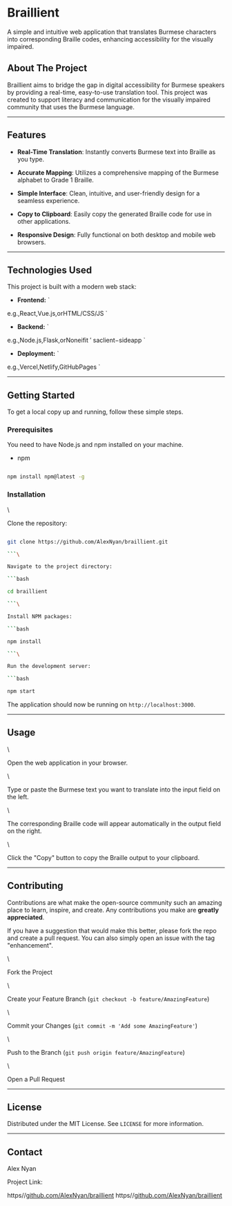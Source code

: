 # Braillient

A simple and intuitive web application that translates Burmese characters into corresponding Braille codes, enhancing accessibility for the visually impaired.

## About The Project

Braillient aims to bridge the gap in digital accessibility for Burmese speakers by providing a real-time, easy-to-use translation tool. This project was created to support literacy and communication for the visually impaired community that uses the Burmese language.

---

## Features

* **Real-Time Translation**: Instantly converts Burmese text into Braille as you type.

* **Accurate Mapping**: Utilizes a comprehensive mapping of the Burmese alphabet to Grade 1 Braille.

* **Simple Interface**: Clean, intuitive, and user-friendly design for a seamless experience.

* **Copy to Clipboard**: Easily copy the generated Braille code for use in other applications.

* **Responsive Design**: Fully functional on both desktop and mobile web browsers.

---

## Technologies Used

This project is built with a modern web stack:

* **Frontend:** `

e.g.,React,Vue.js,orHTML/CSS/JS
`

* **Backend:** `

e.g.,Node.js,Flask,orNoneifit 
′
 saclient−sideapp
`

* **Deployment:** `

e.g.,Vercel,Netlify,GitHubPages
`

---

## Getting Started

To get a local copy up and running, follow these simple steps.

### Prerequisites

You need to have Node.js and npm installed on your machine.

* npm

```bash

npm install npm@latest -g

```

### Installation

\

Clone the repository:

```bash

git clone https://github.com/AlexNyan/braillient.git

```\

Navigate to the project directory:

```bash

cd braillient

```\

Install NPM packages:

```bash

npm install

```\

Run the development server:

```bash

npm start

```

The application should now be running on `http://localhost:3000`.

---

## Usage

\

Open the web application in your browser.

\

Type or paste the Burmese text you want to translate into the input field on the left.

\

The corresponding Braille code will appear automatically in the output field on the right.

\

Click the "Copy" button to copy the Braille output to your clipboard.

---

## Contributing

Contributions are what make the open-source community such an amazing place to learn, inspire, and create. Any contributions you make are **greatly appreciated**.

If you have a suggestion that would make this better, please fork the repo and create a pull request. You can also simply open an issue with the tag "enhancement".

\

Fork the Project

\

Create your Feature Branch (`git checkout -b feature/AmazingFeature`)

\

Commit your Changes (`git commit -m 'Add some AmazingFeature'`)

\

Push to the Branch (`git push origin feature/AmazingFeature`)

\

Open a Pull Request

---

## License

Distributed under the MIT License. See `LICENSE` for more information.

---

## Contact

Alex Nyan

Project Link: 

https//[github.com/AlexNyan/braillient](https://github.com/AlexNyan/braillient)
https//[github.com/AlexNyan/braillient](https://github.com/AlexNyan/braillient)
